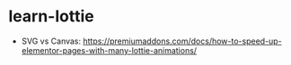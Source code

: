 # learn-lottie
- SVG vs Canvas: https://premiumaddons.com/docs/how-to-speed-up-elementor-pages-with-many-lottie-animations/
